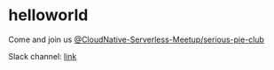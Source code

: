 # helloworld
Come and join us [@CloudNative-Serverless-Meetup/serious-pie-club](https://github.com/orgs/CloudNative-Serverless-Meetup/teams/serious-pie-club)

Slack channel: [link](https://medium.com/@pymhq/new-slack-channel-to-join-andy-at-cloudnative-serverless-meetup-9816ab60d7d3)
